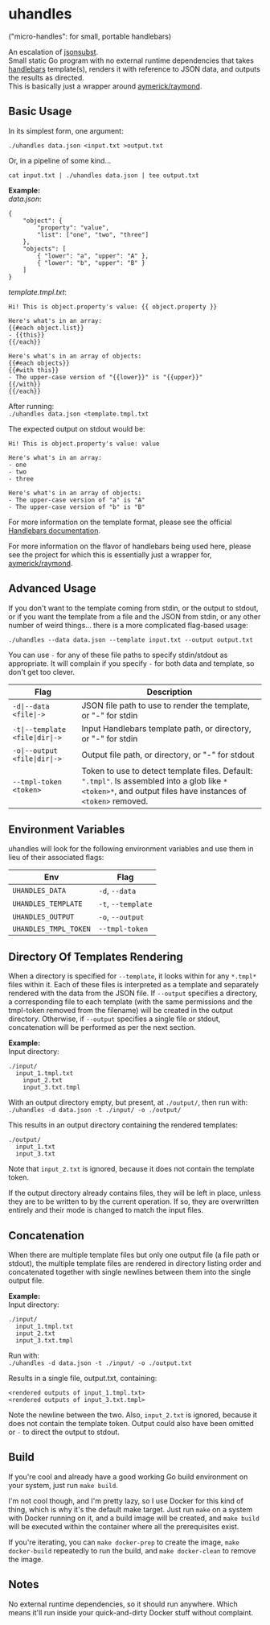 # uhandles
("micro-handles": for small, portable handlebars)

An escalation of [jsonsubst](https://github.com/arbitar/jsonsubst).  
Small static Go program with no external runtime dependencies that takes [handlebars](https://handlebarsjs.com) template(s), renders it with reference to JSON data, and outputs the results as directed.  
This is basically just a wrapper around [aymerick/raymond](https://github.com/aymerick/raymond).

## Basic Usage
In its simplest form, one argument:

`./uhandles data.json <input.txt >output.txt`

Or, in a pipeline of some kind...

`cat input.txt | ./uhandles data.json | tee output.txt`

**Example:**  
*data.json*:
```
{
	"object": {
		"property": "value",
		"list": ["one", "two", "three"]
	},
	"objects": [
		{ "lower": "a", "upper": "A" },
		{ "lower": "b", "upper": "B" }
	]
}
```
*template.tmpl.txt*:
```
Hi! This is object.property's value: {{ object.property }}

Here's what's in an array:
{{#each object.list}}
- {{this}}
{{/each}}

Here's what's in an array of objects:
{{#each objects}}
{{#with this}}
- The upper-case version of "{{lower}}" is "{{upper}}"
{{/with}}
{{/each}}
```

After running:  
`./uhandles data.json <template.tmpl.txt`

The expected output on stdout would be:
```
Hi! This is object.property's value: value

Here's what's in an array:
- one
- two
- three

Here's what's in an array of objects:
- The upper-case version of "a" is "A"
- The upper-case version of "b" is "B"
```

For more information on the template format, please see the official [Handlebars documentation](https://handlebarsjs.com/guide/).

For more information on the flavor of handlebars being used here, please see the project for which this is essentially just a wrapper for, [aymerick/raymond](https://github.com/aymerick/raymond).

## Advanced Usage
If you don't want to the template coming from stdin, or the output to stdout, or if you want the template from a file and the JSON from stdin, or any other number of weird things... there is a more complicated flag-based usage:

`./uhandles --data data.json --template input.txt --output output.txt`

You can use `-` for any of these file paths to specify stdin/stdout as appropriate. It will complain if you specify `-` for both data and template, so don't get too clever.

| Flag                            | Description |
| ------------------------------- | - |
| `-d\|--data <file\|->`          | JSON file path to use to render the template, or "-" for stdin |
| `-t\|--template <file\|dir\|->` | Input Handlebars template path, or directory, or "-" for stdin |
| `-o\|--output <file\|dir\|->`   | Output file path, or directory, or "-" for stdout |
| `--tmpl-token <token>`          | Token to use to detect template files. Default: `".tmpl"`. Is assembled into a glob like `*<token>*`, and output files have instances of `<token>` removed.

## Environment Variables
uhandles will look for the following environment variables and use them in lieu of their associated flags:

| Env                   | Flag               |
| --------------------- | ------------------ |
| `UHANDLES_DATA`       | `-d`, `--data`     |
| `UHANDLES_TEMPLATE`   | `-t`, `--template` |
| `UHANDLES_OUTPUT`     | `-o`, `--output`   |
| `UHANDLES_TMPL_TOKEN` | `--tmpl-token`     |

## Directory Of Templates Rendering
When a directory is specified for `--template`, it looks within for any `*.tmpl*` files within it. Each of these files is interpreted as a template and separately rendered with the data from the JSON file. If `--output` specifies a directory, a corresponding file to each template (with the same permissions and the tmpl-token removed from the filename) will be created in the output directory. Otherwise, if `--output` specifies a single file or stdout, concatenation will be performed as per the next section.

**Example:**  
Input directory:  
```
./input/
  input_1.tmpl.txt
	input_2.txt
	input_3.txt.tmpl
```

With an output directory empty, but present, at `./output/`, then run with:  
`./uhandles -d data.json -t ./input/ -o ./output/`

This results in an output directory containing the rendered templates:  
```
./output/
  input_1.txt
  input_3.txt
```

Note that `input_2.txt` is ignored, because it does not contain the template token.

If the output directory already contains files, they will be left in place, unless they are to be written to by the current operation. If so, they are overwritten entirely and their mode is changed to match the input files.

## Concatenation
When there are multiple template files but only one output file (a file path or stdout), the multiple template files are rendered in directory listing order and concatenated together with single newlines between them into the single output file.

**Example:**  
Input directory:
```
./input/
  input_1.tmpl.txt
  input_2.txt
  input_3.txt.tmpl
```

Run with:  
`./uhandles -d data.json -t ./input/ -o ./output.txt`

Results in a single file, output.txt, containing:
```
<rendered outputs of input_1.tmpl.txt>
<rendered outputs of input_3.txt.tmpl>
```

Note the newline between the two. Also, `input_2.txt` is ignored, because it does not contain the template token. Output could also have been omitted or `-` to direct the output to stdout.

## Build
If you're cool and already have a good working Go build environment on your system, just run `make build`.

I'm not cool though, and I'm pretty lazy, so I use Docker for this kind of thing, which is why it's the default make target. Just run `make` on a system with Docker running on it, and a build image will be created, and `make build` will be executed within the container where all the prerequisites exist.

If you're iterating, you can `make docker-prep` to create the image, `make docker-build` repeatedly to run the build, and `make docker-clean` to remove the image.

## Notes
No external runtime dependencies, so it should run anywhere. Which means it'll run inside your quick-and-dirty Docker stuff without complaint.
